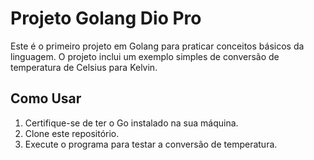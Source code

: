 # Projeto Golang Dio Pro

Este é o primeiro projeto em Golang para praticar conceitos básicos da linguagem. O projeto inclui um exemplo simples de conversão de temperatura de Celsius para Kelvin.

## Como Usar

1. Certifique-se de ter o Go instalado na sua máquina.
2. Clone este repositório.
3. Execute o programa para testar a conversão de temperatura.


